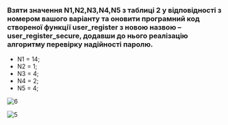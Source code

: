 ### Взяти значення N1,N2,N3,N4,N5 з таблиці 2 у відповідності з номером вашого варіанту та оновити програмний код створеної функції user_register з новою назвою – user_register_secure, додавши до нього реалізацію алгоритму перевірку надійності паролю.

- N1 = 14;
- N2 = 1;
- N3 = 4;
- N4 = 2;
- N5 = 4;

![6](https://user-images.githubusercontent.com/93474882/209748057-ce12b09a-bf78-4e37-a933-8793def60aec.png)

![5](https://user-images.githubusercontent.com/93474882/209748066-36145b69-b85a-4a28-8bc6-a2bd981ceaf7.png)




